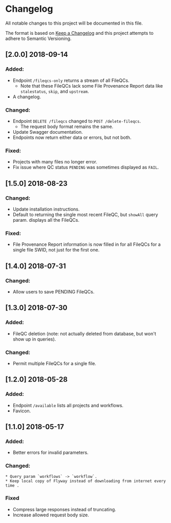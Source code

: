 # Changelog
All notable changes to this project will be documented in this file.

The format is based on [Keep a Changelog](https://keepachangelog.com/en/1.0.0)
and this project attempts to adhere to Semantic Versioning.

## [2.0.0]  2018-09-14

### Added:
  * Endpoint `/fileqcs-only` returns a stream of all FileQCs.
    * Note that these FileQCs lack some File Provenance Report data like
      `stalestatus`, `skip`, and `upstream`.
  * A changelog.

### Changed:
  * Endpoint `DELETE /fileqcs` changed to `POST /delete-fileqcs`.
    * The request body format remains the same.
  * Update Swagger documentation.
  * Endpoints now return either data or errors, but not both.

### Fixed:
  * Projects with many files no longer error.
  * Fix issue where QC status `PENDING` was sometimes displayed as `FAIL`.

## [1.5.0]  2018-08-23

### Changed:
  * Update installation instructions.
  * Default to returning the single most recent FileQC, but `showAll` query param.
    displays all the FileQCs.

### Fixed:
  * File Provenance Report information is now filled in for all FileQCs for a
    single file SWID, not just for the first one.

## [1.4.0]  2018-07-31

### Changed:
  * Allow users to save PENDING FileQCs.

## [1.3.0]  2018-07-30

### Added:
  * FileQC deletion (note: not actually deleted from database, but won't show up in
    queries).

### Changed:
  * Permit multiple FileQCs for a single file.

## [1.2.0]  2018-05-28

### Added:
  * Endpoint `/available` lists all projects and workflows.
  * Favicon.

## [1.1.0]  2018-05-17

### Added:
  * Better errors for invalid parameters.

### Changed:
	* Query param `workflows` -> `workflow`.
	* Keep local copy of Flyway instead of downloading from internet every time .

### Fixed
  * Compress large responses instead of truncating.
  * Increase allowed request body size.
